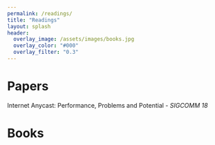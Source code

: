 ```yaml
---
permalink: /readings/
title: "Readings"
layout: splash
header:
  overlay_image: /assets/images/books.jpg
  overlay_color: "#000"
  overlay_filter: "0.3"
---
```


Papers
===

Internet Anycast: Performance, Problems and Potential  *- SIGCOMM 18*


Books
===



